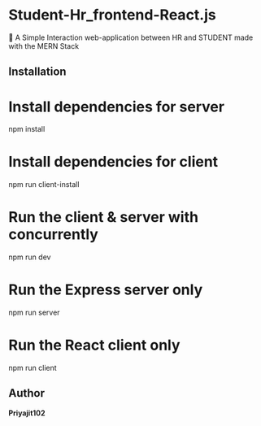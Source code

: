 # Student-Hr_frontend-React.js

💸 A Simple Interaction web-application between HR and STUDENT made with the MERN Stack

## Installation

# Install dependencies for server
npm install

# Install dependencies for client
npm run client-install

# Run the client & server with concurrently
npm run dev

# Run the Express server only
npm run server

# Run the React client only
npm run client

## Author

**Priyajit102**


